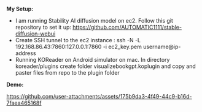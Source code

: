 **My Setup:**
* I am running Stability AI diffusion model on ec2. Follow this git repository to set it up: https://github.com/AUTOMATIC1111/stable-diffusion-webui
* Create SSH tunnel to the ec2 instance : ssh -N -L 192.168.86.43:7860:127.0.0.1:7860 -i ec2_key.pem username@ip-address
* Running KOReader on Android simulator on mac. In directory koreader/plugins create folder visualizebookgpt.koplugin and copy and paster files from repo to the plugin folder

**Demo:**

https://github.com/user-attachments/assets/175b9da3-4f49-44c9-b16d-7faea465168f

